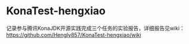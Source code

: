 # KonaTest-hengxiao
记录参与腾讯KonaJDK开源实践完成三个任务的实验报告，详细报告见wiki：
https://github.com/Hengly857/KonaTest-hengxiao/wiki
